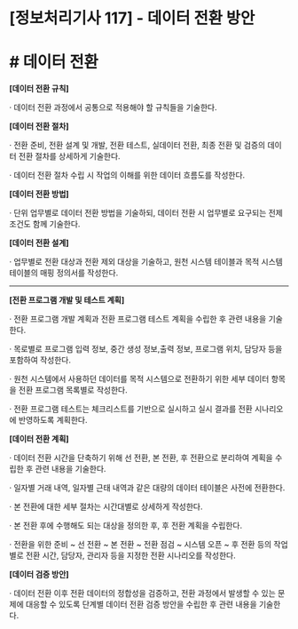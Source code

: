 

# [정보처리기사 117] - 데이터 전환 방안



# **# 데이터 전환**

**[데이터 전환 규칙]**

· 데이터 전환 과정에서 공통으로 적용해야 할 규칙들을 기술한다.



**[데이터 전환 절차]**

· 전환 준비, 전환 설계 및 개발, 전환 테스트, 실데이터 전환, 최종 전환 및 검증의 데이터 전환 절차를 상세하게 기술한다.

· 데이터 전환 절차 수립 시 작업의 이해를 위한 데이터 흐름도를 작성한다.



**[데이터 전환 방법]**

· 단위 업무별로 데이터 전환 방법을 기술하되, 데이터 전환 시 업무별로 요구되는 전제 조건도 함께 기술한다.



**[데이터 전환 설계]**

· 업무별로 전환 대상과 전환 제외 대상을 기술하고, 원천 시스템 테이블과 목적 시스템 테이블의 매핑 정의서를 작성한다.

****

**[전환 프로그램 개발 및 테스트 계획]**

· 전환 프로그램 개발 계획과 전환 프로그램 테스트 계획을 수립한 후 관련 내용을 기술한다.

· 목로별로 프로그램 입력 정보, 중간 생성 정보,출력 정보, 프로그램 위치, 담당자 등을 포함하여 작성한다.

· 원천 시스템에서 사용하던 데이터를 목적 시스템으로 전환하기 위한 세부 데이터 항목을 전환 프로그램 목록별로 작성한다.

· 전환 프로그램 테스트는 체크리스트를 기반으로 실시하고 실시 결과를 전환 시나리오에 반영하도록 계획한다.



**[데이터 전환 계획]**

· 데이터 전환 시간을 단축하기 위해 선 전환, 본 전환, 후 전환으로 분리하여 계획을 수립한 후 관련 내용을 기술한다.

· 일자별 거래 내역, 일자별 근태 내역과 같은 대량의 데이터 테이블은 사전에 전환한다.

· 본 전환에 대한 세부 절차는 시간대별로 상세하게 작성한다.

· 본 전환 후에 수행해도 되는 대상을 정의한 후, 후 전환 계획을 수립한다.

· 전환을 위한 준비 ~ 선 전환 ~ 본 전환 ~ 전환 점검 ~ 시스템 오픈 ~ 후 전환 등의 작업별로 전환 시간, 담당자, 관리자 등을 지정한 전환 시나리오를 작성한다.



**[데이터 검증 방안]**

· 데이터 전환 이후 전환 데이터의 정합성을 검증하고, 전환 과정에서 발생할 수 있는 문제에 대응할 수 있도록 단계별 데이터 전환 검증 방안을 수립한 후 관련 내용을 기술한다.